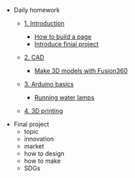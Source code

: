 <!-- 侧边栏 docs/_sidebar.md -->

- Daily homework
  - [1. Introduction](README.md)
    - [How to build a page](01/HowtoBuildWeb/README.md)
    - [Introduce finial project](01/FinalproductIntro/README.md)
  - [2. CAD](02/Fusion%20360%E7%BD%91%E9%A1%B5%204d7a8c51c08f496985518b19499e2b2b.md)
    - [Make 3D models with Fusion360](02/Fusion%20360%E7%BD%91%E9%A1%B5%204d7a8c51c08f496985518b19499e2b2b.md)
  - [3. Arduino basics](arduino/basics.md)
    - [Running water lamps](arduino/waterlamps.md) 

  - [4. 3D printing]()
- Final project
  - topic
  - innovation
  - market
  - how to design 
  - how to make
  - SDGs
